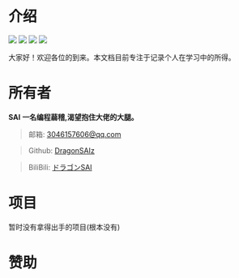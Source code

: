 # 介绍

[![](https://badgen.net/github/stars/DragonSAIz/Node)](https://github.com/DragonSAIz/Node)
[![](https://badgen.net/github/forks/DragonSAIz/Node)](https://github.com/DragonSAIz/Node)
![](https://img.shields.io/badge/%E8%92%BB%E7%A8%BD-%E7%A8%8B%E5%BA%8F%E7%8C%BF-yellow)
![](https://img.shields.io/badge/%E6%91%B8%E9%B1%BC-%E5%88%92%E6%B0%B4%E5%B8%A6%E5%B8%88-brightgreen)

大家好！欢迎各位的到来。本文档目前专注于记录个人在学习中的所得。

# 所有者

**SAI**
**一名编程蒻稽,渴望抱住大佬的大腿。**

> 邮箱: 3046157606@qq.com

> Github: [DragonSAIz](https://github.com/DragonSAIz)

> BiliBili: [ドラゴンSAI](https://space.bilibili.com/689993209)

# 项目

暂时没有拿得出手的项目(根本没有)

# 赞助

